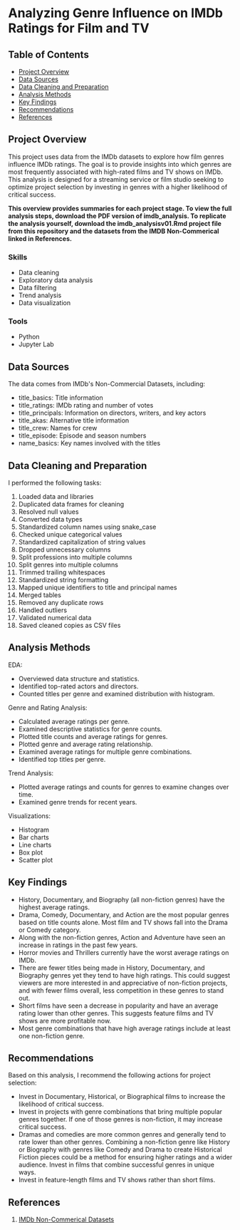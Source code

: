 # Analyzing Genre Influence on IMDb Ratings for Film and TV 

## Table of Contents

- [Project Overview](#project-overview)
- [Data Sources](#data-sources)
- [Data Cleaning and Preparation](#data-cleaning-and-preparation)
- [Analysis Methods](#analysis-methods)
- [Key Findings](#key-findings)
- [Recommendations](#recommendations)
- [References](#references)

## Project Overview

This project uses data from the IMDb datasets to explore how film genres influence IMDb ratings. The goal is to provide insights into which genres are most frequently associated with high-rated films and TV shows on IMDb. This analysis is designed for a streaming service or film studio seeking to optimize project selection by investing in genres with a higher likelihood of critical success.

**This overview provides summaries for each project stage. To view the full analysis steps, download the PDF version of imdb_analysis. To replicate the analysis yourself, download the imdb_analysisv01.Rmd project file from this repository and the datasets from the IMDB Non-Commerical linked in References.**

### Skills
- Data cleaning
- Exploratory data analysis
- Data filtering
- Trend analysis
- Data visualization

### Tools
- Python
- Jupyter Lab

## Data Sources

The data comes from IMDb's Non-Commercial Datasets, including:
- title_basics: Title information
- title_ratings: IMDb rating and number of votes
- title_principals: Information on directors, writers, and key actors
- title_akas: Alternative title information
- title_crew: Names for crew
- title_episode: Episode and season numbers
- name_basics: Key names involved with the titles

## Data Cleaning and Preparation

I performed the following tasks:
1. Loaded data and libraries
2. Duplicated data frames for cleaning
3. Resolved null values
4. Converted data types
6. Standardized column names using snake_case
7. Checked unique categorical values
8. Standardized capitalization of string values
9. Dropped unnecessary columns
10. Split professions into multiple columns
11. Split genres into multiple columns
12. Trimmed trailing whitespaces
13. Standardized string formatting
14. Mapped unique identifiers to title and principal names
16. Merged tables
17. Removed any duplicate rows
18. Handled outliers
19. Validated numerical data
20. Saved cleaned copies as CSV files
    
## Analysis Methods

EDA: 
- Overviewed data structure and statistics.
- Identified top-rated actors and directors.
- Counted titles per genre and examined distribution with histogram.
  
Genre and Rating Analysis:
- Calculated average ratings per genre.
- Examined descriptive statistics for genre counts.
- Plotted title counts and average ratings for genres.
- Plotted genre and average rating relationship.
- Examined average ratings for multiple genre combinations.
- Identified top titles per genre.
  
Trend Analysis:
- Plotted average ratings and counts for genres to examine changes over time.
- Examined genre trends for recent years.
  
Visualizations:
- Histogram
- Bar charts
- Line charts
- Box plot
- Scatter plot

## Key Findings

- History, Documentary, and Biography (all non-fiction genres) have the highest average ratings.
- Drama, Comedy, Documentary, and Action are the most popular genres based on title counts alone. Most film and TV shows fall into the Drama or Comedy category.
- Along with the non-fiction genres, Action and Adventure have seen an increase in ratings in the past few years.
- Horror movies and Thrillers currently have the worst average ratings on IMDb.
- There are fewer titles being made in History, Documentary, and Biography genres yet they tend to have high ratings. This could suggest viewers are more interested in and appreciative of non-fiction projects, and with fewer films overall, less competition in these genres to stand out.
- Short films have seen a decrease in popularity and have an average rating lower than other genres. This suggests feature films and TV shows are more profitable now.
- Most genre combinations that have high average ratings include at least one non-fiction genre.

## Recommendations

Based on this analysis, I recommend the following actions for project selection:

- Invest in Documentary, Historical, or Biographical films to increase the likelihood of critical success.
- Invest in projects with genre combinations that bring multiple popular genres together. If one of those genres is non-fiction, it may increase critical success.
- Dramas and comedies are more common genres and generally tend to rate lower than other genres. Combining a non-fiction genre like History or Biography with genres like Comedy and Drama to create Historical Fiction pieces could be a method for ensuring higher ratings and a wider audience. Invest in films that combine successful genres in unique ways.
- Invest in feature-length films and TV shows rather than short films.

## References

1. [IMDb Non-Commerical Datasets](https://developer.imdb.com/non-commercial-datasets/)
